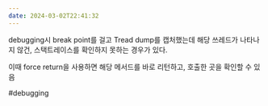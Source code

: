 ```yaml
---
date: 2024-03-02T22:41:32
---
```

debugging시 break point를 걸고 Tread dump를 캡처했는데 해당 쓰레드가 나타나지 않건, 스택트레이스를 확인하지 못하는 경우가 있다.

이때 force return을 사용하면 해당 메서드를 바로 리턴하고, 호출한 곳을 확인할 수 있음

#debugging